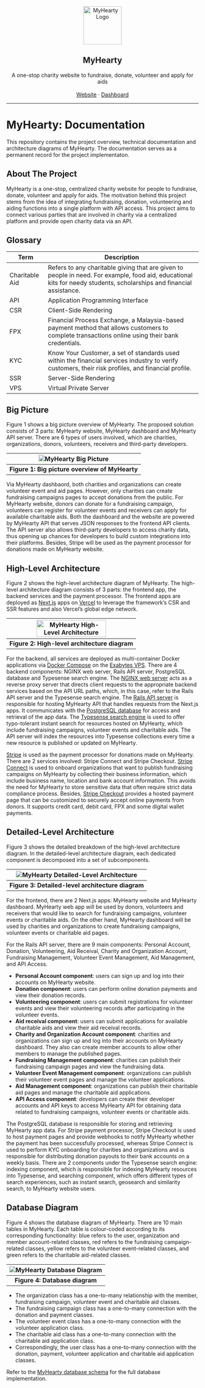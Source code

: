 <div align="center">
  <a href="https://github.com/myhearty-org/myhearty">
    <img src="images/myhearty-logo.svg" alt="MyHearty Logo" width="100" height="100">
  </a>
  <h2 align="center">MyHearty</h2>
  <p align="center">
    A one-stop charity website to fundraise, donate, volunteer and apply for aids
    <br />
    <br />
    <a href="https://www.myhearty.my">Website</a>
    ·
    <a href="https://dashboard.myhearty.my">Dashboard</a>
  </p>
</div>

---

# MyHearty: Documentation

This repository contains the project overview, technical documentation and architecture diagrams of MyHearty. The documentation serves as a permanent record for the project implementaton.

## About The Project

MyHearty is a one-stop, centralized charity website for people to fundraise, donate, volunteer and apply for aids. The motivation behind this project stems from the idea of integrating fundraising, donation, volunteering and aiding functions into a single platform with API access. This project aims to connect various parties that are involved in charity via a centralized platform and provide open charity data via an API.

## Glossary

| Term           | Description                                                                                                                                                          |
| -------------- | -------------------------------------------------------------------------------------------------------------------------------------------------------------------- |
| Charitable Aid | Refers to any charitable giving that are given to people in need. For example, food aid, educational kits for needy students, scholarships and financial assistance. |
| API            | Application Programming Interface                                                                                                                                    |
| CSR            | Client-Side Rendering                                                                                                                                                |
| FPX            | Financial Process Exchange, a Malaysia-based payment method that allows customers to complete transactions online using their bank credentials.                      |
| KYC            | Know Your Customer, a set of standards used within the financial services industry to verify customers, their risk profiles, and financial profile.                  |
| SSR            | Server-Side Rendering                                                                                                                                                |
| VPS            | Virtual Private Server                                                                                                                                               |

## Big Picture

Figure 1 shows a big picture overview of MyHearty. The proposed solution consists of 3 parts: MyHearty website, MyHearty dashboard and MyHearty API server. There are 6 types of users involved, which are charities, organizations, donors, volunteers, receivers and third-party developers.

| <img src="images/big-picture.svg" alt="MyHearty Big Picture"> |
| :-----------------------------------------------------------: |
|        **Figure 1: Big picture overview of MyHearty**         |

Via MyHearty dashbaord, both charities and organizations can create volunteer event and aid pages. However, only charities can create fundraising campaigns pages to accept donations from the public. For MyHearty website, donors can donate for a fundraising campaign, volunteers can register for volunteer events and receivers can apply for available charitable aids. Both the dashboard and the website are powered by MyHearty API that serves JSON responses to the frontend API clients. The API server also allows third-party developers to access charity data, thus opening up chances for developers to build custom integrations into their platforms. Besides, Stripe will be used as the payment processor for donations made on MyHearty website.

## High-Level Architecture

Figure 2 shows the high-level architecture diagram of MyHearty. The high-level architecture diagram consists of 3 parts: the frontend app, the backend services and the payment processor. The frontend apps are deployed as [Next.js](https://nextjs.org) apps on [Vercel](https://vercel.com) to leverage the framework’s CSR and SSR features and also Vercel’s global edge network.

| <img src="images/high-level-architecture.svg" alt="MyHearty High-Level Architecture" width="75%" height="75%"> |
| :------------------------------------------------------------------------------------------------------------: |
|                                 **Figure 2: High-level architecture diagram**                                  |

For the backend, all services are deployed as multi-container Docker applications via [Docker Compose](https://docs.docker.com/compose) on the [Exabytes VPS](https://www.exabytes.my/servers/ssd-vps). There are 4 backend components: NGINX web server, Rails API server, PostgreSQL database and Typesense search engine. The [NGINX web server](https://docs.nginx.com/nginx/admin-guide/web-server/reverse-proxy) acts as a reverse proxy server that directs client requests to the appropriate backend services based on the API URL paths, which, in this case, refer to the Rails API server and the Typesense search engine. The [Rails API server](https://guides.rubyonrails.org/api_app.html) is responsible for hosting MyHearty API that handles requests from the Next.js apps. It communicates with the [PostgreSQL database](https://www.postgresql.org) for access and retrieval of the app data. The [Typesense search engine](https://typesense.org) is used to offer typo-tolerant instant search for resources hosted on MyHearty, which include fundraising campaigns, volunteer events and charitable aids. The API server will index the resources into Typesense collections every time a new resource is published or updated on MyHearty.

[Stripe](https://stripe.com) is used as the payment processor for donations made on MyHearty. There are 2 services involved: Stripe Connect and Stripe Checkout. [Stripe Connect](https://stripe.com/docs/connect) is used to onboard organizations that want to publish fundraising campaigns on MyHearty by collecting their business information, which include business name, location and bank account information. This avoids the need for MyHearty to store sensitive data that often require strict data compliance process. Besides, [Stripe Checkout](https://stripe.com/docs/payments/checkout) provides a hosted payment page that can be customized to securely accept online payments from donors. It supports credit card, debit card, FPX and some digital wallet payments.

## Detailed-Level Architecture

Figure 3 shows the detailed breakdown of the high-level architecture diagram. In the detailed-level architecture diagram, each dedicated component is decomposed into a set of subcomponents.

| <img src="images/detailed-level-architecture.svg" alt="MyHearty Detailed-Level Architecture"> |
| :-------------------------------------------------------------------------------------------: |
|                       **Figure 3: Detailed-level architecture diagram**                       |

For the frontend, there are 2 Next.js apps: MyHearty website and MyHearty dashboard. MyHearty web app will be used by donors, volunteers and receivers that would like to search for fundraising campaigns, volunteer events or charitable aids. On the other hand, MyHearty dashboard will be used by charities and organizations to create fundraising campaigns, volunteer events or charitable aid pages.

For the Rails API server, there are 9 main components: Personal Account, Donation, Volunteering, Aid Receival, Charity and Organization Account, Fundraising Management, Volunteer Event Management, Aid Management, and API Access.

- **Personal Account component**: users can sign up and log into their accounts on MyHearty website.
- **Donation component**: users can perform online donation payments and view their donation records.
- **Volunteering component**: users can submit registrations for volunteer events and view their volunteering records after participating in the volunteer events.
- **Aid receival component**: users can submit applications for available charitable aids and view their aid receival records.
- **Charity and Organization Account component**: charities and organizations can sign up and log into their accounts on MyHearty dashboard. They also can create member accounts to allow other members to manage the published pages.
- **Fundraising Management component**: charities can publish their fundraising campaign pages and view the fundraising data.
- **Volunteer Event Management component**: organizations can publish their volunteer event pages and manage the volunteer applications.
- **Aid Management component**: organizations can publish their charitable aid pages and manage the charitable aid applications.
- **API Access component**: developers can create their developer accounts and API keys to access MyHearty API for obtaining data related to fundraising campaigns, volunteer events or charitable aids.

The PostgreSQL database is responsible for storing and retrieving MyHearty app data. For Stripe payment processor, Stripe Checkout is used to host payment pages and provide webhooks to notify MyHearty whether the payment has been successfully processed, whereas Stripe Connect is used to perform KYC onboarding for charities and organizations and is responsible for distributing donation payouts to their bank accounts on a weekly basis. There are 2 components under the Typesense search engine: indexing component, which is responsible for indexing MyHearty resources into Typesense, and searching component, which offers different types of search experiences, such as instant search, geosearch and similarity search, to MyHearty website users.

## Database Diagram

Figure 4 shows the database diagram of MyHearty. There are 10 main tables in MyHearty. Each table is colour-coded according to its corresponding functionality: blue refers to the user, organization and member account-related classes, red refers to the fundraising campaign-related classes, yellow refers to the volunteer event-related classes, and green refers to the charitable aid-related classes.

| <img src="images/myhearty-db.svg" alt="MyHearty Database Diagram"> |
| :----------------------------------------------------------------: |
|                   **Figure 4: Database diagram**                   |

- The organization class has a one-to-many relationship with the member, fundraising campaign, volunteer event and charitable aid classes.
- The fundraising campaign class has a one-to-many connection with the donation and payment classes.
- The volunteer event class has a one-to-many connection with the volunteer application class.
- The charitable aid class has a one-to-many connection with the charitable aid application class.
- Correspondingly, the user class has a one-to-many connection with the donation, payment, volunteer application and charitable aid application classes.

Refer to the [MyHearty database schema](https://github.com/myhearty-org/myhearty-api/blob/main/db/schema.rb) for the full database implementation.
